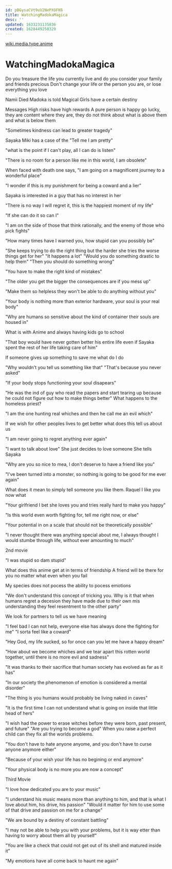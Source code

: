 ```yaml
---
id: pBGysaCVt9uV2NePXOFK6
title: WatchingMadokaMagica
desc: ''
updated: 1633231135836
created: 1628449250329
---
```


[wiki.media.type.anime](../Type/Anime.md)
# WatchingMadokaMagica
Do you treasure the life you currently live and do you consider your family and friends precious Don't change your life or the person you are, or lose everything you love

Namii Died Madoka is told Magical Girls have a certain destiny

Messages High risks have high rewards A pure person is happy go lucky, they are content where they are, they do not think about what is above them and what is below them

"Sometimes kindness can lead to greater tragedy"

Sayaka Miki has a case of the "Tell me I am pretty"

"what is the point if I can't play, all I can do is listen"

"There is no room for a person like me in this world, I am obsolete"

When faced with death one says, "I am going on a magnificent journey to a wonderful place"

"I wonder if this is my punishment for being a coward and a lier"

Sayaka is interested in a guy that has no interest in her

"There is no way I will regret it, this is the happiest moment of my life"

"If she can do it so can I"

"I am on the side of those that think rationally, and the enemy of those who pick fights"

"How many times have I warned you, how stupid can you possibly be"

"She keeps trying to do the right thing but the harder she tries the worse things get for her" "It happens a lot" "Would you do something drastic to help them" "Then you should do something wrong"

"You have to make the right kind of mistakes"

"The older you get the bigger the consequences are if you mess up"

"Make them so helpless they won't be able to do anything without you"

"Your body is nothing more than exterior hardware, your soul is your real body"

"Why are humans so sensitive about the kind of container their souls are housed in"

What is with Anime and always having kids go to school

"That boy would have never gotten better his entire life even if Sayaka spent the rest of her life taking care of him"

If someone gives up something to save me what do I do

"Why wouldn't you tell us something like that" "That's because you never asked"

"If your body stops functioning your soul disapears"

"He was the ind of guy who read the papers and start tearing up because he could not figure out how to make things better" What happens to the homeless priest?

"I am the one hunting real whiches and then he call me an evil which"

If we wish for other peoples lives to get better what does this tell us about us

"I am never going to regret anything ever again"

"I want to talk about love" She just decides to love someone She tells Sayaka

"Why are you so nice to mea, I don't deserve to have a friend like you"

"I've been turned into a monster, so nothing is going to be good for me ever again"

What does it mean to simply tell someone you like them. Raquel I like you now what

"Your girlfriend I bet she loves you and tries really hard to make you happy"

"Is this world even worth fighting for, tell me right now, or else"

"Your potential in on a scale that should not be theoretically possible"

"I never thought there was anything special about me, I always thought I would stumbe through life, without ever amounting to much"

2nd movie

"I was stupid so dam stupid"

What does this anime get at in terms of friendship A friend will be there for you no matter what even when you fail

My species does not pocess the ability to pocess emotions

"We don't understand this concept of tricking you. Why is it that when humans regret a decesion they have made due to their own mis understanding they feel resentment to the other party"

We look for partners to tell us we have meaning

"I feel bad I can not help, everyone else has always done the fighting for me" "I sorta feel like a coward"

"Hey God, my life sucked, so for once can you let me have a happy dream"

"How about we become whiches and we tear apart this rotten world together, until there is no more evil and sadness"

"It was thanks to their sacrifice that human society has evolved as far as it has"

"In our society the phenomenon of emotion is considered a mental disorder"

"The thing is you humans would probably be living naked in caves"

"It is the first time I can not understand what is going on inside that little head of hers"

"I wish had the power to erase witches before they were born, past present, and future" "Are you trying to become a god" When you raise a perfect child can they fix all the worlds problems.

"You don't have to hate anyone anyome, and you don't have to curse anyone anymore either"

"Because of your wish your life has no begining or end anymore"

"Your physical body is no more you are now a concept"

Third Movie

"I love how dedicated you are to your music"

"I understand his music means more than anything to him, and that is what I love about him, his drive, his passion" "Would it matter for him to use some of that drive and passion on me for a change"

"We are bound by a destiny of constant battling"

"I may not be able to help you with your problems, but it is way etter than having to worry about them all by yourself"

"You are like a check that could not get out of its shell and matured inside it"

"My emotions have all come back to haunt me again"
